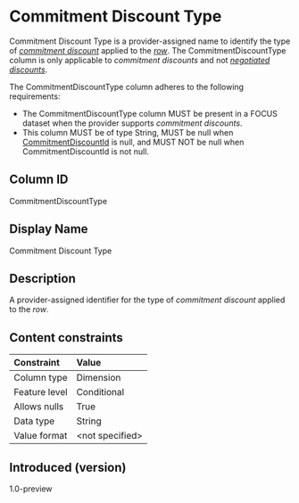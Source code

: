 # Commitment Discount Type

Commitment Discount Type is a provider-assigned name to identify the type of [*commitment discount*](#glossary:commitment-discount) applied to the [*row*](#glossary:row). The CommitmentDiscountType column is only applicable to *commitment discounts* and not [*negotiated discounts*](#glossary:negotiated-discount).

The CommitmentDiscountType column adheres to the following requirements:

* The CommitmentDiscountType column MUST be present in a FOCUS dataset when the provider supports *commitment discounts*.
* This column MUST be of type String, MUST be null when [CommitmentDiscountId](#commitmentdiscountid) is null, and MUST NOT be null when CommitmentDiscountId is not null.

## Column ID

CommitmentDiscountType

## Display Name

Commitment Discount Type

## Description

A provider-assigned identifier for the type of *commitment discount* applied to the *row*.

## Content constraints

| Constraint      | Value            |
|:----------------|:-----------------|
| Column type     | Dimension        |
| Feature level   | Conditional      |
| Allows nulls    | True             |
| Data type       | String           |
| Value format    | \<not specified> |

## Introduced (version)

1.0-preview
